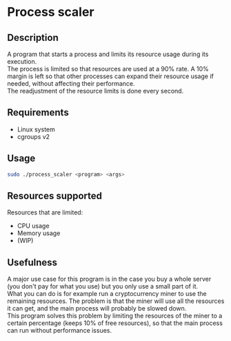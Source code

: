 # Process scaler

## Description

A program that starts a process and limits its resource usage during its execution.\
The process is limited so that resources are used at a 90% rate.
A 10% margin is left so that other processes can expand their resource usage if needed, without affecting their performance.\
The readjustment of the resource limits is done every second.

## Requirements

- Linux system
- cgroups v2

## Usage

```bash
sudo ./process_scaler <program> <args>
```

## Resources supported

Resources that are limited:
- CPU usage
- Memory usage
- (WIP)

## Usefulness

A major use case for this program is in the case you buy a whole server (you don't pay for what you use) but you only use a small part of it.\
What you can do is for example run a cryptocurrency miner to use the remaining resources. The problem is that the miner will use all the resources it can get, and the main process will probably be slowed down.\
This program solves this problem by limiting the resources of the miner to a certain percentage (keeps 10% of free resources), so that the main process can run without performance issues.
